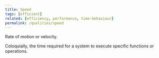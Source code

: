 ```yaml
---
title: Speed
tags: [efficient]
related: [efficiency, performance, time-behaviour]  
permalink: /qualities/speed
---
```



Rate of motion or velocity.

Coloquially, the time required for a system to execute specific functions or operations. 
